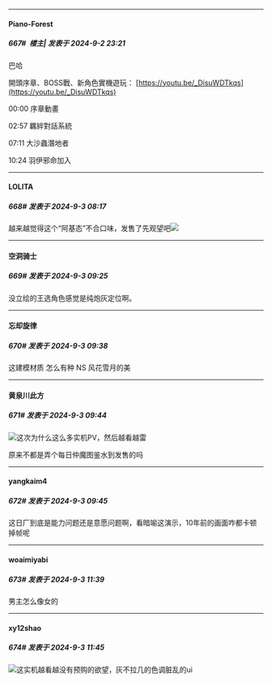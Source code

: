 ﻿
*****

####  Piano-Forest  
##### 667#         楼主| 发表于 2024-9-2 23:21

巴哈

開頭序章、BOSS戰、新角色實機遊玩：
[https://youtu.be/_DisuWDTkqs](https://youtu.be/_DisuWDTkqs)

00:00 序章動畫

02:57 羈絆對話系統

07:11 大沙蟲潛地者

10:24 羽伊邪命加入


*****

####  LOLITA  
##### 668#       发表于 2024-9-3 08:17

越来越觉得这个“阿基态”不合口味，发售了先观望吧<img src="https://static.saraba1st.com/image/smiley/face2017/001.png" referrerpolicy="no-referrer">


*****

####  空洞骑士  
##### 669#       发表于 2024-9-3 09:25

没立绘的王选角色感觉是纯炮灰定位啊。


*****

####  忘却旋律  
##### 670#       发表于 2024-9-3 09:38

这建模材质 怎么有种 NS 风花雪月的美


*****

####  黄泉川此方  
##### 671#       发表于 2024-9-3 09:44

<img src="https://static.saraba1st.com/image/smiley/face2017/067.png" referrerpolicy="no-referrer">这次为什么这么多实机PV，然后越看越雷

原来不都是弄个每日仲魔图鉴水到发售的吗

*****

####  yangkaim4  
##### 672#       发表于 2024-9-3 09:45

这日厂到底是能力问题还是意愿问题啊，看暗喻这演示，10年前的画面咋都卡顿掉帧呢


*****

####  woaimiyabi  
##### 673#       发表于 2024-9-3 11:39

男主怎么像女的


*****

####  xy12shao  
##### 674#       发表于 2024-9-3 11:45

<img src="https://static.saraba1st.com/image/smiley/face2017/174.png" referrerpolicy="no-referrer">这实机越看越没有预购的欲望，灰不拉几的色调脏乱的ui

